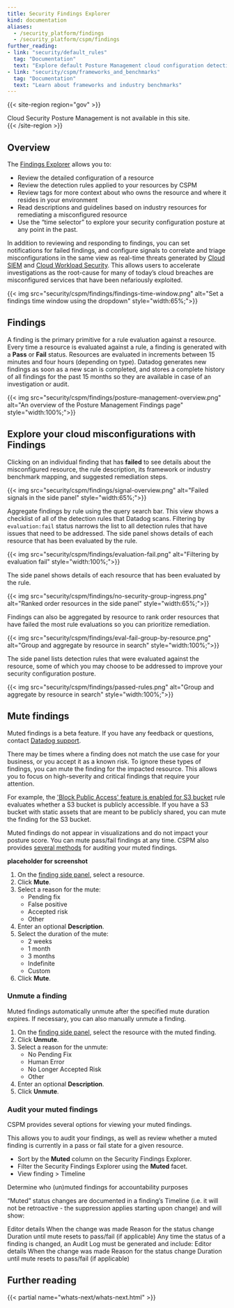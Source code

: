 ```yaml
---
title: Security Findings Explorer
kind: documentation
aliases:
  - /security_platform/findings
  - /security_platform/cspm/findings
further_reading:
- link: "security/default_rules"
  tag: "Documentation"
  text: "Explore default Posture Management cloud configuration detection rules"
- link: "security/cspm/frameworks_and_benchmarks"
  tag: "Documentation"
  text: "Learn about frameworks and industry benchmarks"
---
```


{{< site-region region="gov" >}}
<div class="alert alert-warning">
Cloud Security Posture Management is not available in this site.
</div>
{{< /site-region >}}

## Overview

The [Findings Explorer][1] allows you to:

- Review the detailed configuration of a resource
- Review the detection rules applied to your resources by CSPM
- Review tags for more context about who owns the resource and where it resides in your environment
- Read descriptions and guidelines based on industry resources for remediating a misconfigured resource
- Use the “time selector” to explore your security configuration posture at any point in the past.

In addition to reviewing and responding to findings, you can set notifications for failed findings, and configure signals to correlate and triage misconfigurations in the same view as real-time threats generated by [Cloud SIEM][2] and [Cloud Workload Security][3]. This allows users to accelerate investigations as the root-cause for many of today’s cloud breaches are misconfigured services that have been nefariously exploited.

{{< img src="security/cspm/findings/findings-time-window.png" alt="Set a findings time window using the dropdown" style="width:65%;">}}

## Findings

A finding is the primary primitive for a rule evaluation against a resource. Every time a resource is evaluated against a rule, a finding is generated with a **Pass** or **Fail** status. Resources are evaluated in increments between 15 minutes and four hours (depending on type). Datadog generates new findings as soon as a new scan is completed, and stores a complete history of all findings for the past 15 months so they are available in case of an investigation or audit.

{{< img src="security/cspm/findings/posture-management-overview.png" alt="An overview of the Posture Management Findings page" style="width:100%;">}}

## Explore your cloud misconfigurations with Findings

Clicking on an individual finding that has **failed** to see details about the misconfigured resource, the rule description, its framework or industry benchmark mapping, and suggested remediation steps.

{{< img src="security/cspm/findings/signal-overview.png" alt="Failed signals in the side panel" style="width:65%;">}}

Aggregate findings by rule using the query search bar. This view shows a checklist of all of the detection rules that Datadog scans. Filtering by `evaluation:fail` status narrows the list to all detection rules that have issues that need to be addressed. The side panel shows details of each resource that has been evaluated by the rule.

{{< img src="security/cspm/findings/evaluation-fail.png" alt="Filtering by evaluation fail" style="width:100%;">}}

The side panel shows details of each resource that has been evaluated by the rule.

{{< img src="security/cspm/findings/no-security-group-ingress.png" alt="Ranked order resources in the side panel" style="width:65%;">}}

Findings can also be aggregated by resource to rank order resources that have failed the most rule evaluations so you can prioritize remediation.

{{< img src="security/cspm/findings/eval-fail-group-by-resource.png" alt="Group and aggregate by resource in search" style="width:100%;">}}

The side panel lists detection rules that were evaluated against the resource, some of which you may choose to be addressed to improve your security configuration posture.

{{< img src="security/cspm/findings/passed-rules.png" alt="Group and aggregate by resource in search" style="width:100%;">}}

## Mute findings

<div class="alert alert-info">Muted findings is a beta feature. If you have any feedback or questions, contact <a href="/help">Datadog support</a>.</div>

There may be times where a finding does not match the use case for your business, or you accept it as a known risk. To ignore these types of findings, you can mute the finding for the impacted resource. This allows you to focus on high-severity and critical findings that require your attention.

For example, the ['Block Public Access' feature is enabled for S3 bucket][4] rule evaluates whether a S3 bucket is publicly accessible. If you have a S3 bucket with static assets that are meant to be publicly shared, you can mute the finding for the S3 bucket.

Muted findings do not appear in visualizations and do not impact your posture score. You can mute pass/fail findings at any time. CSPM also provides [several methods](#audit-your-muted-findings) for auditing your muted findings.

**placeholder for screenshot**

1. On the [finding side panel](#explore-your-cloud-misconfigurations-with-findings), select a resource.
2. Click **Mute**.
3. Select a reason for the mute:
    - Pending fix
    - False positive
    - Accepted risk
    - Other
4. Enter an optional **Description**.
5. Select the duration of the mute:
    - 2 weeks
    - 1 month
    - 3 months
    - Indefinite
    - Custom
6. Click **Mute**.

### Unmute a finding

Muted findings automatically unmute after the specified mute duration expires. If necessary, you can also manually unmute a finding.

1. On the [finding side panel](#explore-your-cloud-misconfigurations-with-findings), select the resource with the muted finding.
2. Click **Unmute**.
3. Select a reason for the unmute:
    - No Pending Fix
    - Human Error
    - No Longer Accepted Risk
    - Other
4. Enter an optional **Description**.
5. Click **Unmute**.

### Audit your muted findings

CSPM provides several options for viewing your muted findings. 

This allows you to audit your findings, as well as review whether a muted finding is currently in a pass or fail state for a given resource.

- Sort by the **Muted** column on the Security Findings Explorer.
- Filter the Security Findings Explorer using the **Muted** facet.
- View finding > Timeline

Determine who (un)muted findings for accountability purposes

“Muted” status changes are documented in a finding’s Timeline (i.e. it will not be retroactive - the suppression applies starting upon change) and will show:

Editor details
When the change was made
Reason for the status change
Duration until mute resets to pass/fail (if applicable)
Any time the status of a finding is changed, an Audit Log must be generated and include:
Editor details
When the change was made
Reason for the status change
Duration until mute resets to pass/fail (if applicable)

## Further reading

{{< partial name="whats-next/whats-next.html" >}}

[1]: https://app.datadoghq.com/security/compliance?time=now
[2]: /security/cloud_siem/
[3]: /security/cloud_workload_security/
[4]: /security/default_rules/cis-aws-1.3.0-1.20/